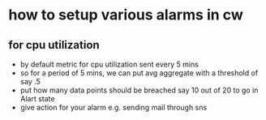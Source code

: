 # how to setup various alarms in cw

## for cpu utilization
- by default metric for cpu utilization sent every 5 mins
- so for a period of 5 mins, we can put avg aggregate with a threshold of say .5
- put how many data points should be breached say 10 out of 20 to go in Alart state
- give action for your alarm e.g. sending mail through sns